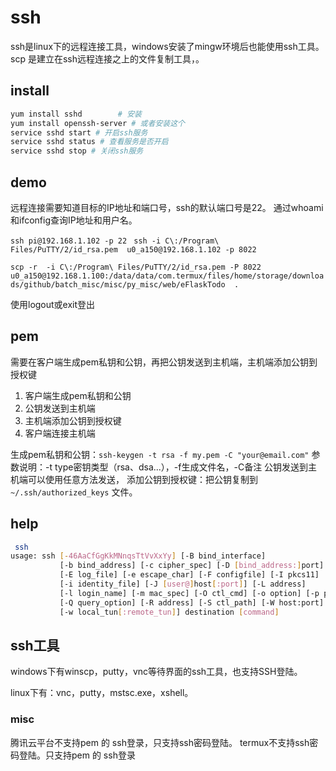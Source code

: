 # ssh

ssh是linux下的远程连接工具，windows安装了mingw环境后也能使用ssh工具。
scp 是建立在ssh远程连接之上的文件复制工具，。

## install
``` bash
yum install sshd 		# 安装
yum install openssh-server # 或者安装这个
service sshd start # 开启ssh服务
service sshd status # 查看服务是否开启
service sshd stop # 关闭ssh服务
```

## demo
远程连接需要知道目标的IP地址和端口号，ssh的默认端口号是22。
通过whoami和ifconfig查询IP地址和用户名。

 `ssh pi@192.168.1.102 -p 22`
 ` ssh -i C\:/Program\ Files/PuTTY/2/id_rsa.pem  u0_a150@192.168.1.102 -p 8022`

`scp -r  -i C\:/Program\ Files/PuTTY/2/id_rsa.pem -P 8022 u0_a150@192.168.1.100:/data/data/com.termux/files/home/storage/downloads/github/batch_misc/misc/py_misc/web/eFlaskTodo  . `

使用logout或exit登出 

## pem
需要在客户端生成pem私钥和公钥，再把公钥发送到主机端，主机端添加公钥到授权键
1. 客户端生成pem私钥和公钥
2. 公钥发送到主机端
3. 主机端添加公钥到授权键
4. 客户端连接主机端

生成pem私钥和公钥：`ssh-keygen -t rsa -f my.pem -C "your@email.com"`
参数说明：-t type密钥类型（rsa、dsa...），-f生成文件名，-C备注
公钥发送到主机端可以使用任意方法发送，
添加公钥到授权键：把公钥复制到`~/.ssh/authorized_keys` 文件。


## help
``` bash
 ssh
usage: ssh [-46AaCfGgKkMNnqsTtVvXxYy] [-B bind_interface]
           [-b bind_address] [-c cipher_spec] [-D [bind_address:]port]
           [-E log_file] [-e escape_char] [-F configfile] [-I pkcs11]
           [-i identity_file] [-J [user@]host[:port]] [-L address]
           [-l login_name] [-m mac_spec] [-O ctl_cmd] [-o option] [-p port]
           [-Q query_option] [-R address] [-S ctl_path] [-W host:port]
           [-w local_tun[:remote_tun]] destination [command]

```

## 
## ssh工具

windows下有winscp，putty，vnc等待界面的ssh工具，也支持SSH登陆。

linux下有：vnc，putty，mstsc.exe，xshell。

### misc

腾讯云平台不支持pem 的 ssh登录，只支持ssh密码登陆。
termux不支持ssh密码登陆。只支持pem 的 ssh登录









